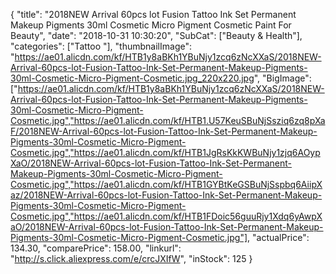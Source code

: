 {
	"title": "2018NEW Arrival 60pcs  lot Fusion Tattoo Ink Set Permanent Makeup Pigments 30ml Cosmetic Micro Pigment Cosmetic Paint For Beauty",
	"date": "2018-10-31 10:30:20",
	"SubCat": ["Beauty & Health"],
	"categories": ["Tattoo "],
	"thumbnailImage": "https://ae01.alicdn.com/kf/HTB1y8aBKh1YBuNjy1zcq6zNcXXaS/2018NEW-Arrival-60pcs-lot-Fusion-Tattoo-Ink-Set-Permanent-Makeup-Pigments-30ml-Cosmetic-Micro-Pigment-Cosmetic.jpg_220x220.jpg",
	"BigImage": ["https://ae01.alicdn.com/kf/HTB1y8aBKh1YBuNjy1zcq6zNcXXaS/2018NEW-Arrival-60pcs-lot-Fusion-Tattoo-Ink-Set-Permanent-Makeup-Pigments-30ml-Cosmetic-Micro-Pigment-Cosmetic.jpg","https://ae01.alicdn.com/kf/HTB1.U57KeuSBuNjSsziq6zq8pXaF/2018NEW-Arrival-60pcs-lot-Fusion-Tattoo-Ink-Set-Permanent-Makeup-Pigments-30ml-Cosmetic-Micro-Pigment-Cosmetic.jpg","https://ae01.alicdn.com/kf/HTB1JgRsKkKWBuNjy1zjq6AOypXaO/2018NEW-Arrival-60pcs-lot-Fusion-Tattoo-Ink-Set-Permanent-Makeup-Pigments-30ml-Cosmetic-Micro-Pigment-Cosmetic.jpg","https://ae01.alicdn.com/kf/HTB1GYBtKeGSBuNjSspbq6AiipXaz/2018NEW-Arrival-60pcs-lot-Fusion-Tattoo-Ink-Set-Permanent-Makeup-Pigments-30ml-Cosmetic-Micro-Pigment-Cosmetic.jpg","https://ae01.alicdn.com/kf/HTB1FDoic56guuRjy1Xdq6yAwpXaO/2018NEW-Arrival-60pcs-lot-Fusion-Tattoo-Ink-Set-Permanent-Makeup-Pigments-30ml-Cosmetic-Micro-Pigment-Cosmetic.jpg"],
	"actualPrice": 134.30,
	"comparePrice": 158.00,
	"linkurl": "http://s.click.aliexpress.com/e/crcJXIfW",
	"inStock": 125
}
